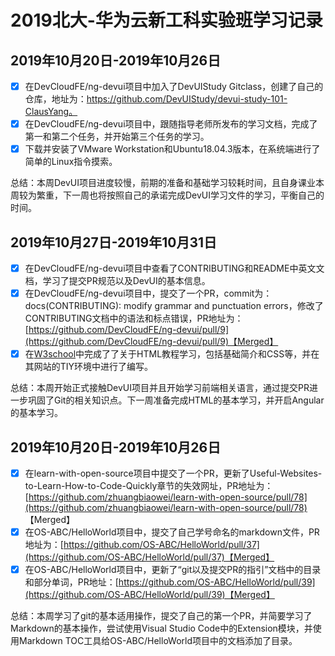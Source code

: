 # 2019北大-华为云新工科实验班学习记录

## 2019年10月20日-2019年10月26日
 - [x] 在DevCloudFE/ng-devui项目中加入了DevUIStudy Gitclass，创建了自己的仓库，地址为：https://github.com/DevUIStudy/devui-study-101-ClausYang。
 - [x] 在DevCloudFE/ng-devui项目中，跟随指导老师所发布的学习文档，完成了第一和第二个任务，并开始第三个任务的学习。
 - [x] 下载并安装了VMware Workstation和Ubuntu18.04.3版本，在系统端进行了简单的Linux指令摸索。

总结：本周DevUI项目进度较慢，前期的准备和基础学习较耗时间，且自身课业本周较为繁重，下一周也将按照自己的承诺完成DevUI学习文件的学习，平衡自己的时间。

## 2019年10月27日-2019年10月31日
 - [x] 在DevCloudFE/ng-devui项目中查看了CONTRIBUTING和README中英文文档，学习了提交PR规范以及DevUI的基本信息。
 - [x] 在DevCloudFE/ng-devui项目中，提交了一个PR，commit为：docs(CONTRIBUTING): modify grammar and punctuation errors，修改了CONTRIBUTING文档中的语法和标点错误，PR地址为：[https://github.com/DevCloudFE/ng-devui/pull/9](https://github.com/DevCloudFE/ng-devui/pull/9)【Merged】
 - [x] 在[W3school](https://www.w3school.com.cn/index.html)中完成了了关于HTML教程学习，包括基础简介和CSS等，并在其网站的TIY环境中进行了编写。

总结：本周开始正式接触DevUI项目并且开始学习前端相关语言，通过提交PR进一步巩固了Git的相关知识点。下一周准备完成HTML的基本学习，并开启Angular的基本学习。

## 2019年10月20日-2019年10月26日
 - [x] 在learn-with-open-source项目中提交了一个PR，更新了Useful-Websites-to-Learn-How-to-Code-Quickly章节的失效网址，PR地址为：[https://github.com/zhuangbiaowei/learn-with-open-source/pull/78](https://github.com/zhuangbiaowei/learn-with-open-source/pull/78) 【Merged】
 - [x] 在OS-ABC/HelloWorld项目中，提交了自己学号命名的markdown文件，PR地址为：[https://github.com/OS-ABC/HelloWorld/pull/37](https://github.com/OS-ABC/HelloWorld/pull/37)【Merged】
 - [x] 在OS-ABC/HelloWorld项目中，更新了“git以及提交PR的指引”文档中的目录和部分单词，PR地址：[https://github.com/OS-ABC/HelloWorld/pull/39](https://github.com/OS-ABC/HelloWorld/pull/39)【Merged】

总结：本周学习了git的基本适用操作，提交了自己的第一个PR，并简要学习了Markdown的基本操作，尝试使用Visual Studio Code中的Extension模块，并使用Markdown TOC工具给OS-ABC/HelloWorld项目中的文档添加了目录。 

